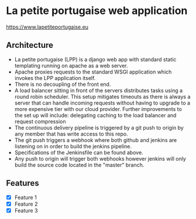 # La petite portugaise web application 

https://www.lapetiteportugaise.eu

## Architecture

- La petite portugaise (LPP) is a django web app with standard static templating running on apache as a web server.
- Apache proxies requests to the standard WSGI application which invokes the LPP application itself. 
- There is no decoupling of the front end. 
- A load balancer sitting in front of the servers distributes tasks using a round robin scheduler. This setup mitigates timeouts as there is always a server that can handle incoming requests without having to upgrade to a more expensive tier with our cloud provider. Further improvements to the set up will include: delegating caching to the load balancer and request compression
- The continuous delivery pipeline is triggered by a git push to origin by any member that has write access to this repo.
- The git push triggers a webhook where both github and jenkins are listening on in order to build the jenkins pipeline.
- Specifications of the Jenkinsfile can be found above.
- Any push to origin will trigger both webhooks however jenkins will only build the source code located in the "master" branch.

## Features

* [x] Feature 1
* [x] Feature 2
* [x] Feature 3

